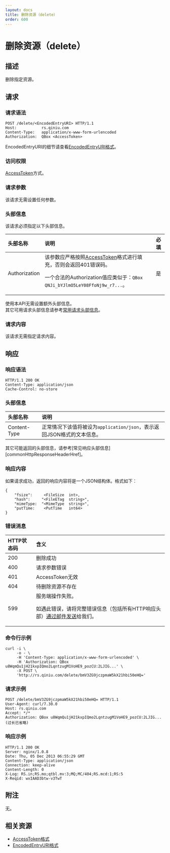 ```yaml
---
layout: docs
title: 删除资源（delete）
order: 600
---
```


<a name="delete"></a>
# 删除资源（delete）

<a name="description"></a>
## 描述
删除指定资源。

<a name="request"></a>
## 请求

<a name="request-syntax"></a>
### 请求语法

```
POST /delete/<EncodedEntryURI> HTTP/1.1
Host:           rs.qiniu.com
Content-Type:   application/x-www-form-urlencoded
Authorization:  QBox <AccessToken>
```

EncodedEntryURI的细节请查看[EncodedEntryURI格式][encodedEntryURIHref]。

<a name="request-auth"></a>
### 访问权限

[AccessToken][accessTokenHref]方式。

<a name="request-params"></a>
### 请求参数

该请求无需设置任何参数。

<a name="request-headers"></a>
### 头部信息

该请求必须指定以下头部信息。

头部名称      | 说明                              | 必填
:------------ | :-------------------------------- | :-------
Authorization | 该参数应严格按照[AccessToken][accessTokenHref]格式进行填充，否则会返回401错误码。<p>一个合法的Authorization值应类似于：`QBox QNJi_bYJlmO5LeY08FfoNj9w_r7...`。 | 是

使用本API无需设置额外头部信息。  
其它可用请求头部信息请参考[常用请求头部信息]()。

<a name="request-body"></a>
### 请求内容

该请求无需指定请求内容。

<a name="response"></a>
## 响应

<a name="request-syntax"></a>
### 响应语法

```
HTTP/1.1 200 OK
Content-Type: application/json
Cache-Control: no-store
```

<a name="response-headers"></a>
### 头部信息

头部名称      | 说明                              
:------------ | :--------------------------------------------------------------------
Content-Type  | 正常情况下该值将被设为`application/json`，表示返回JSON格式的文本信息。

其它可能返回的头部信息，请参考[常见响应头部信息][commonHttpResponseHeaderHref]。

<a name="response-body"></a>
### 响应内容

如果请求成功，返回的响应内容将是一个JSON结构体。格式如下：

```
{
	"fsize":     <FileSize  int>, 
    "hash":     "<FileETag  string>",
    "mimeType:  "<MimeType  string>",
    "putTime:    <PutTime   int64> 
}
```

<a name="error-messages"></a>
### 错误消息

HTTP状态码 | 含义
:--------- | :--------------------------
200        | 删除成功
400	       | 请求参数错误
401        | AccessToken无效
404        | 待删除资源不存在
599	       | 服务端操作失败。<p>如遇此错误，请将完整错误信息（包括所有HTTP响应头部）[通过邮件发送][sendBugReportHref]给我们。

<a name="example1-command"></a>
### 命令行示例

```
curl -i \
     -o - \
     -H 'Content-Type: application/x-www-form-urlencoded' \
     -H 'Authorization: QBox u8WqmQu1jH21kxpIQmo2LqntzugM1VoHE9_pozCU:2LJIG...' \
     -X POST \
     'http://rs.qiniu.com/delete/bmV3ZG9jczpmaW5kX21hbi50eHQ='
```

<a name="example1-request"></a>
### 请求示例

```
POST /delete/bmV3ZG9jczpmaW5kX21hbi50eHQ= HTTP/1.1
User-Agent: curl/7.30.0
Host: rs.qiniu.com
Accept: */*
Authorization: QBox u8WqmQu1jH21kxpIQmo2LqntzugM1VoHE9_pozCU:2LJIG...(过长已省略)
```

<a name="example1-response"></a>
### 响应示例

```
HTTP/1.1 200 OK
Server: nginx/1.0.8
Date: Thu, 05 Dec 2013 06:55:29 GMT
Content-Type: application/json
Connection: keep-alive
Content-Length: 0
X-Log: RS.in;RS.mo;qtbl.mv:3;MQ;MC/404;RS.mcd:1;RS:5
X-Reqid: wxIAAD3btw-v3TwT
```

<a name="remarks"></a>
## 附注

无。

<a name="related-resources"></a>
## 相关资源

- [AccessToken格式][accessTokenHref]
- [EncodedEntryURI格式][encodedEntryURIHref]

[sendBugReportHref]:    mailto:support@qiniu.com?subject=599错误日志     "发送错误报告"
[accessTokenHref]:      http://docs.qiniu.com/api/v6/rs.html#digest-auth "AccessToken格式"
[encodedEntryURIHref]:  http://docs.qiniu.com/api/v6/rs.html#words       "EncodedEntryURI格式"
